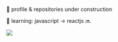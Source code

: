 💭 profile & repositories under construction

🎑 learning: javascript → reactjs 🔜

[![](https://i.imgur.com/1a76BYY.gif)]()

<!--- [![wakatime](https://wakatime.com/badge/user/bd8e3849-740c-4437-9b22-e9fdf8965e7b.svg?style=flat-square)](https://wakatime.com/@bd8e3849-740c-4437-9b22-e9fdf8965e7b)
[![wakatime](https://wakatime.com/badge/user/bd8e3849-740c-4437-9b22-e9fdf8965e7b.svg)](https://wakatime.com/@bd8e3849-740c-4437-9b22-e9fdf8965e7b)
 --->
